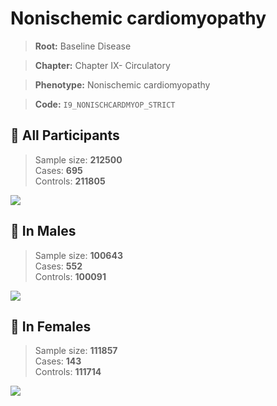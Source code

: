 # Nonischemic cardiomyopathy

> **Root:** Baseline Disease  

> **Chapter:** Chapter IX- Circulatory  

> **Phenotype:** Nonischemic cardiomyopathy  

> **Code:** `I9_NONISCHCARDMYOP_STRICT`

## 🧪 All Participants  
> Sample size: **212500**  
> Cases: **695**  
> Controls: **211805**
<img src="/Disease/Figures/ALL/Baseline/I9_NONISCHCARDMYOP_STRICT.png"/>
<CsvTable src="/Disease/Data/ALL/Baseline/LG_I9_NONISCHCARDMYOP_STRICT.csv" label="🔍 View full results" />

## 👨 In Males  
> Sample size: **100643**  
> Cases: **552**  
> Controls: **100091**
<img src="/Disease/Figures/Male/Baseline/I9_NONISCHCARDMYOP_STRICT.png"/>
<CsvTable src="/Disease/Data/Male/Baseline/LG_I9_NONISCHCARDMYOP_STRICT.csv" label="🔍 View full results" />

## 👩 In Females  
> Sample size: **111857**  
> Cases: **143**  
> Controls: **111714**
<img src="/Disease/Figures/Female/Baseline/I9_NONISCHCARDMYOP_STRICT.png"/>
<CsvTable src="/Disease/Data/Female/Baseline/LG_I9_NONISCHCARDMYOP_STRICT.csv" label="🔍 View full results" />
